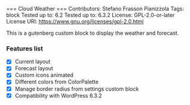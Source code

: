 === Cloud Weather ===
Contributors:      Stefano Frasson Pianizzola
Tags:              block
Tested up to:      6.2
Tested up to:      6.3.2
License:           GPL-2.0-or-later
License URI:       https://www.gnu.org/licenses/gpl-2.0.html

This is a gutenberg custom block to display the weather and forecast. 

### Features list

- [x] Current layout
- [x] Forecast layout
- [x] Custom icons animated
- [x] Different colors from ColorPalette
- [x] Manage border radius from settings custom block
- [x] Compatibility with WordPress 6.3.2